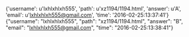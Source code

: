 {'username': u'lxhlxhlxh555', 'path': u'xz1194/1194.html', 'answer': u'A', 'email': u'lxhlxhlxh555@gmail.com', 'time': '2016-02-25:13:37:41'}
{"username": "lxhlxhlxh555", "path": "xz1194/1194.html", "answer": "B", "email": "lxhlxhlxh555@gmail.com", "time": "2016-02-25:13:38:41"}